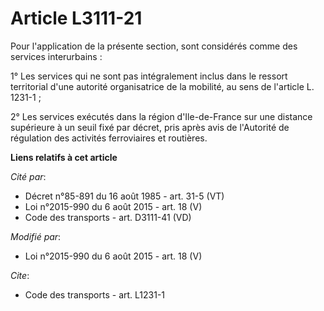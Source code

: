 # Article L3111-21

Pour l'application de la présente section, sont considérés comme des services interurbains : 

1° Les services qui ne sont pas intégralement inclus dans le ressort territorial d'une autorité organisatrice de la mobilité,
au sens de l'article L. 1231-1 ; 

2° Les services exécutés dans la région d'Ile-de-France sur une distance supérieure à un seuil fixé par décret, pris après
avis de l'Autorité de régulation des activités ferroviaires et routières.

**Liens relatifs à cet article**

_Cité par_:

  - Décret n°85-891 du 16 août 1985 - art. 31-5 (VT)
  - Loi n°2015-990 du 6 août 2015 - art. 18 (V)
  - Code des transports - art. D3111-41 (VD)

_Modifié par_:

  - Loi n°2015-990 du 6 août 2015 - art. 18 (V)

_Cite_:

  - Code des transports - art. L1231-1
